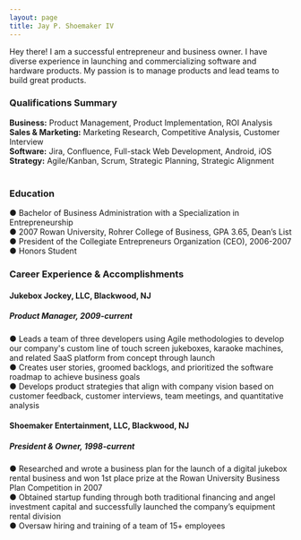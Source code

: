 ```yaml
---
layout: page
title: Jay P. Shoemaker IV
---
```


Hey there! I am a successful entrepreneur and business owner. I have diverse experience in launching and commercializing software and hardware products. My passion is to manage products and lead teams to build great products.
<br>
### Qualifications Summary

**Business:** Product Management, Product Implementation, ROI Analysis<br>
**Sales & Marketing:** Marketing Research, Competitive Analysis, Customer Interview<br>
**Software:** Jira, Confluence, Full-stack Web Development, Android, iOS<br>
**Strategy:** Agile/Kanban, Scrum, Strategic Planning, Strategic Alignment<br>
<br>

### Education

● Bachelor of Business Administration with a Specialization in Entrepreneurship<br>
● 2007 Rowan University, Rohrer College of Business, GPA 3.65, Dean’s List<br>
● President of the Collegiate Entrepreneurs Organization (CEO), 2006-2007<br>
● Honors Student

### Career Experience & Accomplishments

#### Jukebox Jockey, LLC, Blackwood, NJ
##### Product Manager, 2009-current 

● Leads a team of three developers using Agile methodologies to develop our company's
custom line of touch screen jukeboxes, karaoke machines, and related SaaS platform
from concept through launch<br>
● Creates user stories, groomed backlogs, and prioritized the software roadmap to
achieve business goals<br>
● Develops product strategies that align with company vision based on customer
feedback, customer interviews, team meetings, and quantitative analysis

#### Shoemaker Entertainment, LLC, Blackwood, NJ
##### President & Owner, 1998-current 

● Researched and wrote a business plan for the launch of a digital jukebox rental
business and won 1st place prize at the Rowan University Business Plan Competition
in 2007<br>
● Obtained startup funding through both traditional financing and angel investment capital
and successfully launched the company’s equipment rental division<br>
● Oversaw hiring and training of a team of 15+ employees<br>